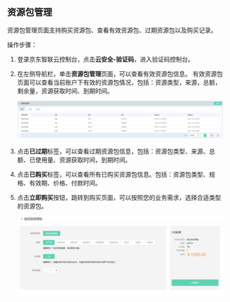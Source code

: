 ## 资源包管理

资源包管理页面支持购买资源包、查看有效资源包、过期资源包以及购买记录。

操作步骤：

1. 登录京东智联云控制台，点击**云安全-验证码**，进入验证码控制台。

2. 在左侧导航栏，单击**资源包管理**页面，可以查看有效资源包信息。 有效资源包页面可以查看当前账户下有效的资源包情况，包括：资源类型，来源，总额，剩余量，资源获取时间、到期时间。

   ![image](../../../../image/Captcha/resource.png)

3. 点击**已过期**标签，可以查看过期资源包信息，包括：资源包类型、来源、总额、已使用量、资源获取时间，到期时间。

4. 点击**已购买**标签，可以查看所有已购买资源包信息。包括：资源包类型、规格、有效期、价格、付款时间。

5. 点击**立即购买**按钮，跳转到购买页面，可以按照您的业务需求，选择合适类型的资源包。

   ![image](../../../../image/Captcha/resource-buy.png)